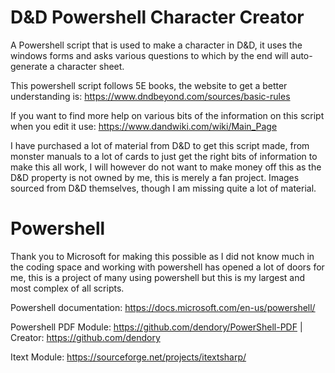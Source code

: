 # D&D Powershell Character Creator
A Powershell script that is used to make a character in D&amp;D, it uses the windows forms and asks various questions to which by the end will auto-generate a character sheet.

This powershell script follows 5E books, the website to get a better understanding is:
https://www.dndbeyond.com/sources/basic-rules

If you want to find more help on various bits of the information on this script when you edit it use:
https://www.dandwiki.com/wiki/Main_Page

I have purchased a lot of material from D&D to get this script made, from monster manuals to a lot of cards to just get the right bits of information to make this all work, I will however do not want to make money off this as the D&D property is not owned by me, this is merely a fan project. Images sourced from D&D themselves, though I am missing quite a lot of material.

# Powershell

Thank you to Microsoft for making this possible as I did not know much in the coding space and working with powershell has opened a lot of doors for me, this is a project of many using powershell but this is my largest and most complex of all scripts.

Powershell documentation: https://docs.microsoft.com/en-us/powershell/

Powershell PDF Module: https://github.com/dendory/PowerShell-PDF | Creator: https://github.com/dendory

Itext Module: https://sourceforge.net/projects/itextsharp/
